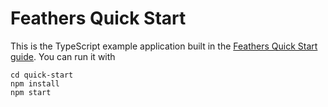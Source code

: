 # Feathers Quick Start

This is the TypeScript example application built in the [Feathers Quick Start guide](https://feathersjs.com/guides/basics/starting.html). You can run it with

```
cd quick-start
npm install
npm start
```
